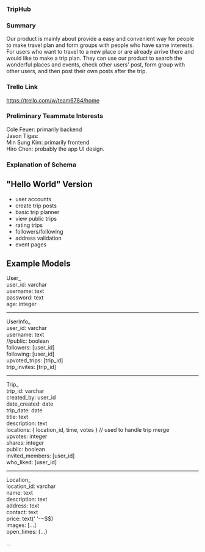 ### TripHub

### Summary

Our product is mainly about provide a easy and convenient way for people to make travel plan and form groups with people who have same interests. For users who want to travel to a new place or are already arrive there and would like to make a trip plan. They can use our product to search the wonderful places and events, check other users' post, form group with other users, and then post their own posts after the trip.

### Trello Link

https://trello.com/w/team6784/home

### Preliminary Teammate Interests

Cole Feuer: primarily backend  
Jason Tigas:  
Min Sung Kim: primarily frontend  
Hiro Chen: probably the app UI design.

### Explanation of Schema

## "Hello World" Version

-   user accounts
-   create trip posts
-   basic trip planner
-   view public trips
-   rating trips
-   followers/following
-   address validation
-   event pages

## Example Models  
User\_  
user_id: varchar  
username: text  
password: text  
age: integer  
____
UserInfo\_  
user_id: varchar  
username: text  
//public: boolean  
followers: [user_id]    
following: [user_id]  
upvoted_trips: [trip_id]  
trip_invites: [trip_id]  
____
Trip\_  
trip_id: varchar  
created_by: user_id  
date_created: date   
trip_date: date  
title: text    
description: text  
locations: { location_id, time, votes } // used to handle trip merge  
upvotes: integer  
shares: integer  
public: boolean  
invited_members: [user_id]  
who_liked: [user_id]  
____
Location\_  
location_id: varchar  
name: text  
description: text  
address: text  
contact: text  
price: text(' '-$-$$$)  
images: [...]  
open_times: {...}  

...
